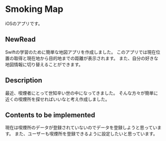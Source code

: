 # Smoking Map
iOSのアプリです。

## NewRead
Swiftの学習のために簡単な地図アプリを作成しました。
このアプリでは現在位置の取得と現在地から目的地までの距離が表示されます。
また、自分の好きな地図情報に切り替えることができます。

## Description
最近、喫煙者にとって世知辛い世の中になってきました。
そんな方々が簡単に近くの喫煙所を探せればいいなと考え作成しました。

## Contents to be implemented
現在は喫煙所のデータが登録されていないのでデータを登録しようと思っています。
また、ユーザーも喫煙所を登録できるように設定したいと思っています。
